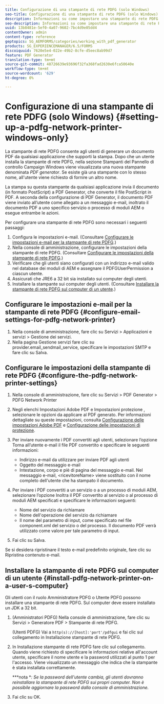 ```yaml
---
title: Configurazione di una stampante di rete PDFG (solo Windows)
seo-title: Configurazione di una stampante di rete PDFG (solo Windows)
description: Informazioni su come impostare una stampante di rete PDFG ( solo Windows )
seo-description: Informazioni su come impostare una stampante di rete PDFG ( solo Windows )
uuid: 13b8481e-5ef0-4a07-9602-7bc4d9e05dd4
contentOwner: admin
content-type: reference
geptopics: SG_AEMFORMS/categories/working_with_pdf_generator
products: SG_EXPERIENCEMANAGER/6.5/FORMS
discoiquuid: 7620e5e4-022e-49b2-8cfe-d5eec8ab99d7
feature: PDF Generator
translation-type: tm+mt
source-git-commit: 48726639e93696f32fa368fad2630e6fca50640e
workflow-type: tm+mt
source-wordcount: '629'
ht-degree: 0%

---
```



# Configurazione di una stampante di rete PDFG (solo Windows) {#setting-up-a-pdfg-network-printer-windows-only}

La stampante di rete PDFG consente agli utenti di generare un documento PDF da qualsiasi applicazione che supporti la stampa. Dopo che un utente installa la stampante di rete PDFG, nella sezione Stampanti del Pannello di controllo Campaign Windows viene visualizzata una nuova stampante denominata *PDF generator*. Se esiste già una stampante con lo stesso nome, all&#39;utente viene richiesto di fornire un altro nome.

La stampa su questa stampante da qualsiasi applicazione invia il documento (in formato PostScript) a PDF Generator, che converte il file PostScript in PDF. A seconda della configurazione di PDF Generator, il documento PDF viene inviato all’utente come allegato a un messaggio e-mail, inoltrato il documento PDF a uno specifico servizio o processo di moduli AEM o esegue entrambe le azioni.

Per configurare una stampante di rete PDFG sono necessari i seguenti passaggi:

1. Configura le impostazioni e-mail. (Consultare [Configurare le impostazioni e-mail per la stampante di rete PDFG](setting-pdfg-network-printer-windows.md#configure-email-settings-for-pdfg-network-printer).)
1. Nella console di amministrazione, configurare le impostazioni della stampante di rete PDFG. (Consultare [Configurare le impostazioni della stampante di rete PDFG](setting-pdfg-network-printer-windows.md#configure-the-pdfg-network-printer-settings).)
1. Verificare che gli utenti siano configurati con un indirizzo e-mail valido nel database dei moduli di AEM e assegnare il PDFGUserPermission a ciascun utente. <!-- Fix broken link See Setting up and organizing users -->
1. Assicurati che JRE6 a 32 bit sia installato sui computer degli utenti.
1. Installare la stampante sui computer degli utenti. (Consultare [Installare la stampante di rete PDFG sul computer di un utente](setting-pdfg-network-printer-windows.md#install-pdfg-network-printer-on-a-user-s-computer).)

## Configurare le impostazioni e-mail per la stampante di rete PDFG {#configure-email-settings-for-pdfg-network-printer}

1. Nella console di amministrazione, fare clic su Servizi > Applicazioni e servizi > Gestione dei servizi.
1. Nella pagina Gestione servizi fare clic su provider.email_sendmail_service, specificare le impostazioni SMTP e fare clic su Salva.

## Configurare le impostazioni della stampante di rete PDFG {#configure-the-pdfg-network-printer-settings}

1. Nella console di amministrazione, fare clic su Servizi > PDF Generator > PDFG Network Printer
1. Negli elenchi Impostazioni Adobe PDF e Impostazioni protezione , selezionare le opzioni da applicare al PDF generato. Per informazioni dettagliate su queste impostazioni, consulta [Configurazione delle impostazioni Adobe PDF](/help/forms/using/admin-help/configuring-pdf-settings.md#configuring-adobe-pdf-settings) e [Configurazione delle impostazioni di protezione](/help/forms/using/admin-help/configuring-security-settings.md#configuring-security-settings).
1. Per inviare nuovamente i PDF convertiti agli utenti, selezionare l’opzione Torna all’utente e-mail il file PDF convertito e specificare le seguenti informazioni:

   * Indirizzo e-mail da utilizzare per inviare PDF agli utenti
   * Oggetto del messaggio e-mail
   * Intestazione, corpo e piè di pagina del messaggio e-mail. Nel messaggio e-mail, &lt;ricevitoreName> viene sostituito con il nome completo dell&#39;utente che ha stampato il documento.

1. Per inviare i PDF convertiti a un servizio o a un processo di moduli AEM, selezionare l’opzione Inoltra il PDF convertito al servizio o al processo di moduli AEM specificati e specificare le informazioni seguenti:

   * Nome del servizio da richiamare
   * Nome dell&#39;operazione del servizio da richiamare
   * Il nome del parametro di input, come specificato nel file component.xml del servizio o del processo. Il documento PDF verrà utilizzato come valore per tale parametro di input.

1. Fai clic su Salva.

Se si desidera ripristinare il testo e-mail predefinito originale, fare clic su Ripristina contenuto e-mail.

## Installare la stampante di rete PDFG sul computer di un utente {#install-pdfg-network-printer-on-a-user-s-computer}

Gli utenti con il ruolo Amministratore PDFG o Utente PDFG possono installare una stampante di rete PDFG. Sul computer deve essere installato un JDK a 32 bit.

1. (Amministratori PDFG) Nella console di amministrazione, fare clic su Servizi > Generatore PDF > Stampante di rete PDFG.

   (Utenti PDFG) Vai a `http(s)://[host]:'port'/pdfgui` e fai clic sul collegamento in Installazione stampante di rete PDFG.

1. In Installazione stampante di rete PDFG fare clic sul collegamento. Quando viene richiesto di specificare le informazioni relative all&#39;account utente, specificare il nome utente e la password utilizzati al punto 1 per l&#39;accesso. Viene visualizzato un messaggio che indica che la stampante è stata installata correttamente.

   ***nota **: Se la password dell&#39;utente cambia, gli utenti dovranno reinstallare la stampante di rete PDFG sui propri computer. Non è possibile aggiornare la password dalla console di amministrazione.*

1. Fai clic su OK.

